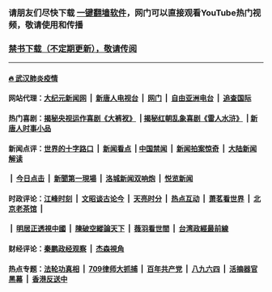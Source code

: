### 请朋友们尽快下载 [一键翻墙软件](https://github.com/gfw-breaker/nogfw/)，网门可以直接观看YouTube热门视频，敬请使用和传播

### [禁书下载（不定期更新），敬请传阅](https://github.com/gfw-breaker/books/blob/master/README.md)

---

#### [🔥 武汉肺炎疫情](http://138.68.227.167:10000/videos/corona/)

#### 网站代理：[大纪元新闻网](http://138.68.227.167:10080/gb/) &nbsp;|&nbsp; [新唐人电视台](http://138.68.227.167:8808/gb/) &nbsp;|&nbsp; [网门](http://138.68.227.167:11000/) &nbsp;|&nbsp; [自由亚洲电台](http://138.68.227.167:9800/mandarin/) &nbsp;|&nbsp; [追查国际](http://138.68.227.167:10010/)

#### 热门喜剧：[揭秘央视运作喜剧《大裤衩》](http://138.68.227.167:10000/videos/res/big-shorts/) &nbsp;|&nbsp;[揭秘红朝乱象喜剧《雷人水浒》](http://138.68.227.167:10000/videos/res/OutlawsOfMarsh/) &nbsp;|&nbsp;[新唐人时事小品](http://138.68.227.167:10000/videos/res/comedy/)

#### 新闻点评：[世界的十字路口](http://138.68.227.167:81/tanghao/) &nbsp;|&nbsp; [新闻看点](http://138.68.227.167:81/news-insight/) &nbsp;|&nbsp;[中国禁闻](http://138.68.227.167:81/ntdtv-news/) &nbsp;|&nbsp; [新闻拍案惊奇](http://138.68.227.167:81/dayu/) &nbsp;|&nbsp; [大陆新闻解读](http://138.68.227.167:81/ntdtv-comedy/)
####   &nbsp;|&nbsp;  [今日点击](http://138.68.227.167:81/news-click/)  &nbsp;|&nbsp; [新聞第一現場](http://138.68.227.167:81/primary-scene/) &nbsp;|&nbsp; [洛城新闻双响炮](http://138.68.227.167:81/la-news/) &nbsp;|&nbsp; [悦览新闻](http://138.68.227.167:81/dingyue/)

#### 时政评论：[江峰时刻](http://138.68.227.167:81/today-in-history/) &nbsp;|&nbsp; [文昭谈古论今](http://138.68.227.167:81/wenzhao/) &nbsp;|&nbsp; [天亮时分](http://138.68.227.167:81/tianliang/) &nbsp;|&nbsp; [热点互动](http://138.68.227.167:81/ntdtv-rdhd/) &nbsp;|&nbsp; [萧茗看世界](http://138.68.227.167:81/simonegao/) &nbsp;|&nbsp; [北京老茶馆](http://138.68.227.167:81/teahouse/)  &nbsp;|&nbsp;  
####   &nbsp;|&nbsp;  [明居正透視中國](http://138.68.227.167:81/decoding-china/)  &nbsp;|&nbsp; [陳破空縱論天下](http://138.68.227.167:81/pokong/)  &nbsp;|&nbsp; [薇羽看世間](http://138.68.227.167:81/weiyu/)  &nbsp;|&nbsp; [台湾政經最前線](http://138.68.227.167:81/taiwan/)   

#### 财经评论：[秦鹏政经观察](http://138.68.227.167:81/qinpeng/) &nbsp;|&nbsp; [杰森視角 ](http://138.68.227.167:81/jason/)

#### 热点专题：[法轮功真相](http://138.68.227.167:10000/videos/truth.html) &nbsp;|&nbsp; [709律师大抓捕](http://138.68.227.167:10000/videos/709/) &nbsp;|&nbsp; [百年共产党](http://138.68.227.167:10000/videos/ccp.html) &nbsp;|&nbsp; [八九六四](http://138.68.227.167:10000/videos/88/)  &nbsp;|&nbsp; [活摘器官黑幕](http://138.68.227.167:10000/videos/res/Organs/)  &nbsp;|&nbsp; [香港反送中](http://138.68.227.167:10000/videos/res/hk/) 


<img src='http://gfw-breaker.win/link4-new.md' width='0px' height='0px'/>

